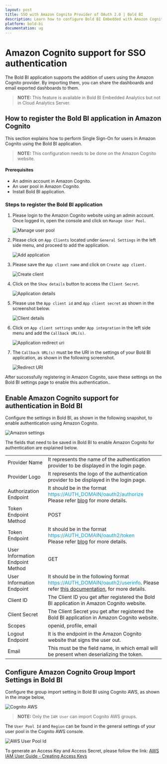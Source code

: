 ```yaml
---
layout: post
title: SSO with Amazon Cognito Provider of OAuth 2.0 | Bold BI
description: Learn how to configure Bold BI Embedded with Amazon Cognito identity provider for Single Sign-on authentication using OAuth 2.0.
platform: bold-bi
documentation: ug
---
```


# Amazon Cognito support for SSO authentication

The Bold BI application supports the addition of users using the Amazon Cognito provider. By importing them, you can share the dashboards and email exported dashboards to them.

> **NOTE:** This feature is available in Bold BI Embedded Analytics but not in Cloud Analytics Server.

## How to register the Bold BI application in Amazon Cognito

This section explains how to perform Single Sign-On for users in Amazon Cognito using the Bold BI application.

> **NOTE:**  This configuration needs to be done on the Amazon Cognito website.

#### Prerequisites

* An admin account in Amazon Cognito.
* An user pool in Amazon Cognito.
* Install Bold BI application.

### Steps to register the Bold BI application

1. Please login to the Amazon Cognito website using an admin account. Once logged in, open the console and click on `Manage User Pool`.

    ![Manage user pool](/static/assets/site-administration/oauth-support/images/amazon-user-pool.png)

2. Please click on `App Clients` located under `General Settings` in the left side menu, and proceed to add the application.

    ![Add application](/static/assets/site-administration/oauth-support/images/amazonaddapp.png)

3. Please save the `App client name` and click on `Create app client.`

    ![Create client](/static/assets/site-administration/oauth-support/images/amazonapp.png)

4. Click on the `Show details` button to access the `Client Secret`.

    ![Application details](/static/assets/site-administration/oauth-support/images/checkamazoncredential.png)

5. Please use the `App client id` and `App client secret` as shown in the screenshot below.

    ![Client details](/static/assets/site-administration/oauth-support/images/amazonclientcredential.png)

6. Click on `App client settings` under `App integration` in the left side menu and add the `Callback URL(s)`.

    ![Application redirect uri](/static/assets/site-administration/oauth-support/images/amazonredirecturi.png)

7. The `Callback URL(s)` must be the URI in the settings of your Bold BI application, as shown in the following screenshot.

    ![Redirect URI](/static/assets/site-administration/oauth-support/images/redirecturi.png)

After successfully registering in Amazon Cognito, save these settings on the Bold BI settings page to enable this authentication..

## Enable Amazon Cognito support for authentication in Bold BI

Configure the settings in Bold BI, as shown in the following snapshot, to enable authentication using Amazon Cognito.

![Amazon settings](/static/assets/site-administration/oauth-support/images/amazon-sample-value.png)

The fields that need to be saved in Bold BI to enable Amazon Cognito for authentication are explained below.

<table>

<tr>
<td>Provider Name</td>
<td>It represents the name of the authentication provider to be displayed in the login page.</td>
</tr>

<tr>
<td>Provider Logo</td>
<td>It represents the logo of the authentication provider to be displayed in the login page.</td>
</tr>

<tr>
<td>Authorization Endpoint</td>
<td>It should be in the format <span style="color:#0c9dd1">https://AUTH_DOMAIN/oauth2/authorize</span> <br>Please refer <a href="https://aws.amazon.com/blogs/mobile/understanding-amazon-cognito-user-pool-oauth-2-0-grants/">blog</a> for more details.</td>
</tr>

<tr>
<td>Token Endpoint Method</td>
<td>POST</td>
</tr>

<tr>
<td>Token Endpoint</td>
<td>It should be in the format <span style="color:#0c9dd1">https://AUTH_DOMAIN/oauth2/token</span> <br>Please refer <a href="https://aws.amazon.com/blogs/mobile/understanding-amazon-cognito-user-pool-oauth-2-0-grants/">blog</a> for more details.</td>
</tr>

<tr>
<td>User Information Endpoint Method</td>
<td>GET</td>
</tr>

<tr>
<td>User Information Endpoint</td>
<td>It should be in the following format <span style="color:#0c9dd1">https://AUTH_DOMAIN/oauth2/userinfo</span>. Please refer <a href="https://docs.aws.amazon.com/cognito/latest/developerguide/userinfo-endpoint.html">this documentation</a>, for more details.</td>
</tr>

<tr>
<td>Client ID</td>
<td>The Client ID you get after registered the Bold BI application in Amazon Cognito website.</td>
</tr>

<tr>
<td>Client Secret</td>
<td>The Client Secret you get after registered the Bold BI application in Amazon Cognito website.</td>
</tr>

<tr>
<td>Scopes</td>
<td>openid, profile, email</td>
</tr>

<tr>
<td>Logout Endpoint</td>
<td>It is the endpoint in the Amazon Cognito website that signs the user out.</td>
</tr>

<tr>
<td>Email</td>
<td>This must be the field name, in which email will be present when deserializing the token.</td>
</tr>

</table>

## Configure Amazon Cognito Group Import Settings in Bold BI

Configure the group import setting in Bold BI using Cognito AWS, as shown in the image below,

![Cognito AWS](/static/assets/site-administration/oauth-support/images/AWS-group.png)

> **NOTE:**  Only the `IAM User` can import Cognito AWS groups.

The `User Pool Id` and `Region` can be found in the general settings of your user pool in the Cognito AWS console.

![AWS User Pool Id](/static/assets/site-administration/oauth-support/images/AWS-userpool.png)

To generate an Access Key and Access Secret, please follow the link: [AWS IAM User Guide - Creating Access Keys](https://docs.aws.amazon.com/IAM/latest/UserGuide/id_credentials_access-keys.html#Using_CreateAccessKey)